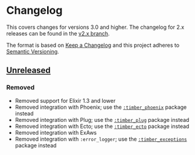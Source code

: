 # Changelog

This covers changes for versions 3.0 and higher. The changelog for 2.x releases
can be found in the [v2.x
branch](https://github.com/timberio/timber-elixir/blob/v2.x/CHANGELOG.md).

The format is based on [Keep a Changelog](http://keepachangelog.com/en/1.0.0/)
and this project adheres to [Semantic
Versioning](http://semver.org/spec/v2.0.0.html).

## [Unreleased]

### Removed

  - Removed support for Elixir 1.3 and lower
  - Removed integration with Phoenix; use the [`:timber_phoenix`](https://hex.pm/packages/timber_phoenix) package instead
  - Removed integration with Plug; use the [`:timber_plug`](https://hex.pm/packages/timber_plug) package instead
  - Removed integration with Ecto; use the [`:timber_ecto`](https://hex.pm/packages/timber_ecto) package instead
  - Removed integration with ExAws
  - Removed integration with `:error_logger`; use the [`:timber_exceptions`](https://hex.pm/packages/timber_exceptions) package instead


[Unreleased]: https://github.com/timberio/timber-elixir/compare/v2.x...HEAD
